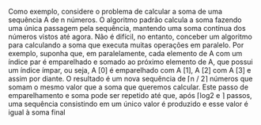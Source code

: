 Como exemplo, considere o problema de calcular a soma de uma sequência A de n números.
O algoritmo padrão calcula a soma fazendo uma única passagem pela sequência, mantendo
uma soma contínua dos números vistos até agora. Não é difícil, no entanto, conceber um algoritmo para
calculando a soma que executa muitas operações em paralelo. Por exemplo, suponha que, em
paralelamente, cada elemento de A com um índice par é emparelhado e somado ao próximo elemento de A,
que possui um índice ímpar, ou seja, A [0] é emparelhado com A [1], A [2] com A [3] e assim por diante. O resultado é um
nova sequência de ⌈n / 2⌉ números que somam o mesmo valor que a soma que queremos calcular.
Este passo de emparelhamento e soma pode ser repetido até que, após ⌈log2 e ⌉ passos, uma sequência consistindo em
um único valor é produzido e esse valor é igual à soma final